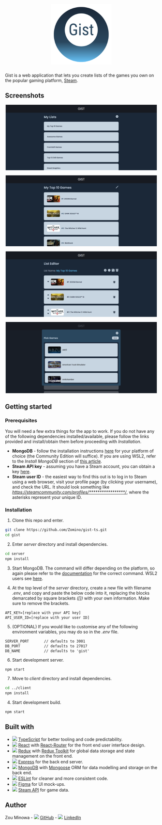 <h1 align="center">
  <img src="images/readMeLogo.png" height="200px" alt="Gist logo" />
</h1>

Gist is a web application that lets you create lists of the games you own on the popular gaming platform, [Steam](https://store.steampowered.com/).

## Screenshots

<p align="center">
  <img src="images/myListsView.png" width="500" alt="My Lists view" />
</p>

<p align="center">
  <img src="images/listView.png" width="500" alt="List view" />
</p>

<p align="center">
  <img src="images/listEditorView.png" width="500" alt="List Editor view" />
</p>

<p align="center">
  <img src="images/listEditorViewModal.png" width="500" alt="Modal" />
</p>

## Getting started

### Prerequisites

You will need a few extra things for the app to work. If you do not have any of the following dependencies installed/available, please follow the links provided and install/obtain them before proceeding with *Installation*.

- **MongoDB** - follow the installation instructions [here](https://docs.mongodb.com/manual/installation/) for your platform of choice (the Community Edition will suffice). If you are using WSL2,  refer to the *Install MongoDB* section of [this article](https://docs.microsoft.com/en-us/windows/wsl/tutorials/wsl-database).
- **Steam API key** - assuming you have a Steam account, you can obtain a key [here](https://steamcommunity.com/dev/apikey).
- **Steam user ID** - the easiest way to find this out is to log in to Steam using a web browser, visit your profile page (by clicking your username), and check the URL. It should look something like *https://steamcommunity.com/profiles/*****************/*, where the asterisks represent your unique ID.

### Installation

1. Clone this repo and enter.

```bash
git clone https://github.com/Zomino/gist-ts.git
cd gist
```

2. Enter *server* directory and install dependencies.

```bash
cd server
npm install
```

3. Start MongoDB. The command will differ depending on the platform, so again please refer to the [documentation](https://docs.mongodb.com/manual/installation/) for the correct command. WSL2 users see [here](https://docs.microsoft.com/en-us/windows/wsl/tutorials/wsl-database).

4. At the top level of the *server* directory, create a new file with filename *.env*, and copy and paste the below code into it, replacing the blocks demarcated by square brackets *([])* with your own information. Make sure to remove the brackets.

```
API_KEY=[replace with your API key]                      
API_USER_ID=[replace with your user ID]                      
```

5. (OPTIONAL) If you would like to customise any of the following environment variables, you may do so in the *.env* file.

```
SERVER_PORT       // defaults to 3001
DB_PORT           // defaults to 27017
DB_NAME           // defaults to 'gist'
```

6. Start development server.

```bash
npm start
```

7. Move to *client* directory and install dependencies.

```bash
cd ../client
npm install
```

4. Start development build.

```bash
npm start
```

## Built with

- <img width="16px" src="https://cdn.jsdelivr.net/gh/devicons/devicon/icons/typescript/typescript-original.svg" /> [TypeScript](https://www.typescriptlang.org/) for better tooling and code predictability.
- <img width="16px" src="https://cdn.jsdelivr.net/gh/devicons/devicon/icons/react/react-original.svg" /> [React](https://reactjs.org/) with [React-Router](https://v5.reactrouter.com/) for the front end user interface design.
- <img width="16px" src="https://cdn.jsdelivr.net/gh/devicons/devicon/icons/redux/redux-original.svg" /> [Redux](https://redux.js.org/) with [Redux Toolkit](https://redux-toolkit.js.org/) for global data storage and state management on the front end.
- <img width="16px" src="https://cdn.jsdelivr.net/gh/devicons/devicon/icons/express/express-original.svg" /> [Express](https://expressjs.com/) for the back end server.
- <img width="16px" src="https://cdn.jsdelivr.net/gh/devicons/devicon/icons/mongodb/mongodb-original.svg" /> [MongoDB](https://www.mongodb.com/) with [Mongoose](https://mongoosejs.com/) ORM for data modelling and storage on the back end.
- <img width="16px" src="https://upload.wikimedia.org/wikipedia/commons/e/e3/ESLint_logo.svg" /> [ESLint](https://eslint.org/) for cleaner and more consistent code.
- <img width="16px" src="https://cdn.jsdelivr.net/gh/devicons/devicon/icons/figma/figma-original.svg" /> [Figma](https://www.figma.com/) for UI mock-ups.
- <img width="16px" src="https://upload.wikimedia.org/wikipedia/commons/8/83/Steam_icon_logo.svg" /> [Steam API](https://steamcommunity.com/dev) for game data.

## Author

Zou Minowa - <img width="16px" src="https://cdn.jsdelivr.net/gh/devicons/devicon/icons/github/github-original.svg" /> [GitHub](https://github.com/Zomino) - <img width="16px" src="https://cdn.jsdelivr.net/gh/devicons/devicon/icons/linkedin/linkedin-original.svg" /> [LinkedIn](https://www.linkedin.com/in/zouminowa/)

